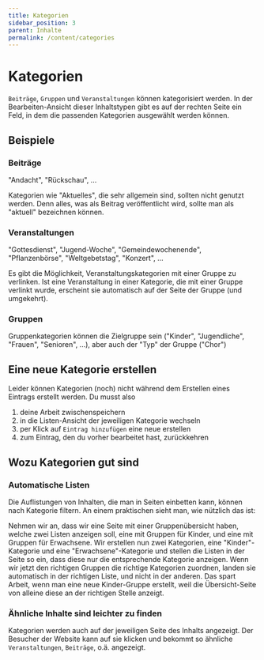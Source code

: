 ```yaml
---
title: Kategorien
sidebar_position: 3
parent: Inhalte
permalink: /content/categories
---
```


# Kategorien

`Beiträge`, `Gruppen` und `Veranstaltungen` können kategorisiert werden. In der Bearbeiten-Ansicht dieser Inhaltstypen gibt es auf der rechten Seite ein Feld, in dem die passenden Kategorien ausgewählt werden können.

## Beispiele
### Beiträge
"Andacht", "Rückschau", ...

Kategorien wie "Aktuelles", die sehr allgemein sind, sollten nicht genutzt werden. Denn alles, was als Beitrag veröffentlicht wird, sollte man als "aktuell" bezeichnen können.

### Veranstaltungen
"Gottesdienst", "Jugend-Woche", "Gemeindewochenende", "Pflanzenbörse", "Weltgebetstag", "Konzert", ...

Es gibt die Möglichkeit, Veranstaltungskategorien mit einer Gruppe zu verlinken. Ist eine Veranstaltung in einer Kategorie, die mit einer Gruppe verlinkt wurde, erscheint sie automatisch auf der Seite der Gruppe (und umgekehrt).

### Gruppen
Gruppenkategorien können die Zielgruppe sein ("Kinder", "Jugendliche", "Frauen", "Senioren", ...), aber auch der "Typ" der Gruppe ("Chor")

## Eine neue Kategorie erstellen
Leider können Kategorien (noch) nicht während dem Erstellen eines Eintrags erstellt werden. Du musst also
1. deine Arbeit zwischenspeichern
2. in die Listen-Ansicht der jeweiligen Kategorie wechseln
3. per Klick auf `Eintrag hinzufügen` eine neue erstellen
4. zum Eintrag, den du vorher bearbeitet hast, zurückkehren

## Wozu Kategorien gut sind

### Automatische Listen
Die Auflistungen von Inhalten, die man in Seiten einbetten kann, können nach Kategorie filtern. An einem praktischen sieht man, wie nützlich das ist:

Nehmen wir an, dass wir eine Seite mit einer Gruppenübersicht haben, welche zwei Listen anzeigen soll, eine mit Gruppen für Kinder, und eine mit Gruppen für Erwachsene. Wir erstellen nun zwei Kategorien, eine "Kinder"-Kategorie und eine "Erwachsene"-Kategorie und stellen die Listen in der Seite so ein, dass diese nur die entsprechende Kategorie anzeigen. Wenn wir jetzt den richtigen Gruppen die richtige Kategorien zuordnen, landen sie automatisch in der richtigen Liste, und nicht in der anderen. Das spart Arbeit, wenn man eine neue Kinder-Gruppe erstellt, weil die Übersicht-Seite von alleine diese an der richtigen Stelle anzeigt.

### Ähnliche Inhalte sind leichter zu finden
Kategorien werden auch auf der jeweiligen Seite des Inhalts angezeigt. Der Besucher der Website kann auf sie klicken und bekommt so ähnliche `Veranstaltungen`, `Beiträge`, o.ä. angezeigt.
